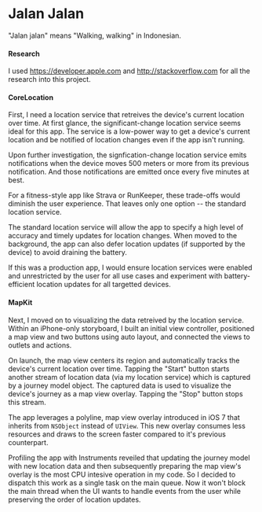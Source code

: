 Jalan Jalan
===========

"Jalan jalan" means "Walking, walking" in Indonesian.


#### Research

I used https://developer.apple.com and http://stackoverflow.com for all the research into this project.


#### CoreLocation

First, I need a location service that retreives the device's current location over time. At first glance, the significant-change location service seems ideal for this app. The service is a low-power way to get a device's current location and be notified of location changes even if the app isn't running.

Upon further investigation, the signfication-change location service emits notifications when the device moves 500 meters or more from its previous notification. And those notifications are emitted once every five minutes at best.

For a fitness-style app like Strava or RunKeeper, these trade-offs would diminish the user experience. That leaves only one option -- the standard location service.

The standard location service will allow the app to specify a high level of accuracy and timely updates for location changes. When moved to the background, the app can also defer location updates (if supported by the device) to avoid draining the battery.

If this was a production app, I would ensure location services were enabled and unrestricted by the user for all use cases and experiment with battery-efficient location updates for all targetted devices.


#### MapKit

Next, I moved on to visualizing the data retreived by the location service. Within an iPhone-only storyboard, I built an initial view controller, positioned a map view and two buttons using auto layout, and connected the views to outlets and actions.

On launch, the map view centers its region and automatically tracks the device's current location over time. Tapping the "Start" button starts another stream of location data (via my location service) which is captured by a journey model object. The captured data is used to visualize the device's journey as a map view overlay. Tapping the "Stop" button stops this stream.

The app leverages a polyline, map view overlay introduced in iOS 7 that inherits from `NSObject` instead of `UIView`. This new overlay consumes less resources and draws to the screen faster compared to it's previous counterpart.

Profiling the app with Instruments reveiled that updating the journey model with new location data and then subsequently preparing the map view's overlay is the most CPU intesive operation in my code. So I decided to dispatch this work as a single task on the main queue. Now it won't block the main thread when the UI wants to handle events from the user while preserving the order of location updates.

